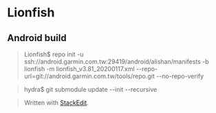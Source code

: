 
# Lionfish

## Android build

>Lionfish$ repo init -u ssh://android.garmin.com.tw:29419/android/alishan/manifests -b lionfish -m lionfish_v3.81_20200117.xml --repo-url=git://android.garmin.com.tw/tools/repo.git --no-repo-verify

>hydra$ git submodule update --init --recursive

> Written with [StackEdit](https://stackedit.io/).
<!--stackedit_data:
eyJoaXN0b3J5IjpbLTI4ODU5MTIwMywxNzMxNjU0MTM2XX0=
-->